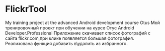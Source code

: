 # FlickrTool
My training project at the advanced Android development course Otus
  Мой тренировочный проект при обучении на курсе Отус Android Developer.Professional
  Приложение скачивает список фотографий с сайта flickr.com,при клике появляется большая фотография.
  Реализована функция добавить в\удалить из избранного. 
